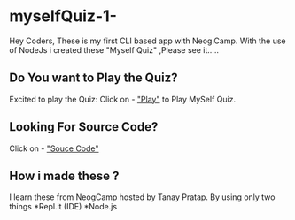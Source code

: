 # myselfQuiz-1-
Hey Coders, These is my first CLI based app with  Neog.Camp. With the use of NodeJs i created these "Myself Quiz" ,Please  see it.....

## Do You want to Play the Quiz?
Excited to play the Quiz: Click on - ["Play"](https://repl.it/@anmol190/myselfQuiz1?embed=1&output=1#index.js)  to Play MySelf Quiz.

## Looking For Source Code?
Click on - ["Souce Code"](https://repl.it/@anmol190/myselfQuiz1#index.js)

## How i made these ?
I learn these from NeogCamp hosted by Tanay Pratap.
By using only two things
*Repl.it (IDE)
*Node.js

